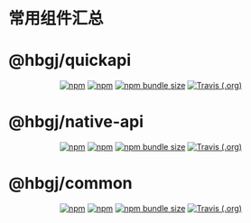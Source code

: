 # 常用组件汇总  

# @hbgj/quickapi    

<p align="center">
    <a href="https://www.npmjs.com/package/@hbgj/quickapi"><img alt="npm" src="https://img.shields.io/npm/v/@hbgj/quickapi.svg"></a>
    <a href="https://www.npmjs.com/package/@hbgj/quickapi"><img alt="npm" src="https://img.shields.io/npm/dt/@hbgj/quickapi.svg?style=flat-square"></a>
    <a href="https://www.npmjs.com/package/@hbgj/quickapi"><img alt="npm bundle size" src="https://img.shields.io/bundlephobia/minzip/@hbgj/quickapi.svg?style=flat-square"></a>
    <a href="https://travis-ci.org/huoli-front/hbgj-components"><img alt="Travis (.org)" src="https://img.shields.io/travis/huoli-front/hbgj-components.svg?style=flat-square"></a>
</p>  

# @hbgj/native-api

<p align="center">
    <a href="https://www.npmjs.com/package/@hbgj/native-api"><img alt="npm" src="https://img.shields.io/npm/v/@hbgj/native-api.svg"></a>
    <a href="https://www.npmjs.com/package/@hbgj/native-api"><img alt="npm" src="https://img.shields.io/npm/dt/@hbgj/native-api.svg?style=flat-square"></a>
    <a href="https://www.npmjs.com/package/@hbgj/native-api"><img alt="npm bundle size" src="https://img.shields.io/bundlephobia/minzip/@hbgj/native-api.svg?style=flat-square"></a>
    <a href="https://travis-ci.org/huoli-front/hbgj-components"><img alt="Travis (.org)" src="https://img.shields.io/travis/huoli-front/hbgj-components.svg?style=flat-square"></a>
</p>   

# @hbgj/common
<p align="center">
    <a href="https://www.npmjs.com/package/@hbgj/common"><img alt="npm" src="https://img.shields.io/npm/v/@hbgj/common.svg"></a>
    <a href="https://www.npmjs.com/package/@hbgj/common"><img alt="npm" src="https://img.shields.io/npm/dy/@hbgj/common.svg?style=flat-square"></a>
    <a href="https://www.npmjs.com/package/@hbgj/common"><img alt="npm bundle size" src="https://img.shields.io/bundlephobia/minzip/@hbgj/common.svg?style=flat-square"></a>
    <a href="https://travis-ci.org/huoli-front/hbgj-components"><img alt="Travis (.org)" src="https://img.shields.io/travis/huoli-front/hbgj-components.svg?style=flat-square"></a>
</p>
